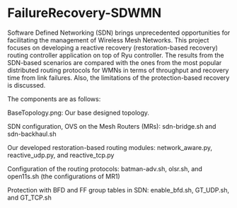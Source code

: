 # FailureRecovery-SDWMN

Software Defined Networking (SDN) brings unprecedented opportunities for facilitating the management of Wireless Mesh Networks. This project focuses on developing a reactive recovery (restoration-based recovery) routing controller application on top of Ryu controller. The results from the SDN-based scenarios are compared with the ones from the most popular distributed routing protocols for WMNs in terms of throughput and recovery time from link failures. Also, the limitations of the protection-based recovery is discussed.

The components are as follows:

BaseTopology.png: Our base designed topology.

SDN configuration, OVS on the Mesh Routers (MRs): sdn-bridge.sh and sdn-backhaul.sh

Our developed restoration-based routing modules: network_aware.py, reactive_udp.py, and reactive_tcp.py 

Configuration of the routing protocols: batman-adv.sh, olsr.sh, and open11s.sh (the configurations of MR1)

Protection with BFD and FF group tables in SDN: enable_bfd.sh, GT_UDP.sh, and GT_TCP.sh


